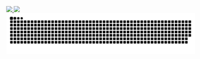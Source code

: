 <div>
  <a href="https://github.com/WrayGolf">
<img height="180em" src="https://github-readme-stats.vercel.app/api?username=WrayGolf&show_icons=true&theme=dracula&include_all_commits=true&count_private=true"/>
    <img height="180em" src="https://github-readme-stats.vercel.app/api/top-langs/?username=WrayGolf&layout=compact&langs_count=16&theme=dracula"/>
</div>

<picture align="center">
  <source media="(prefers-color-scheme: dark)" srcset="https://raw.githubusercontent.com/otavioing/otavioing/output/github-contribution-grid-snake-dark.svg">
  <source media="(prefers-color-scheme: light)" srcset="https://raw.githubusercontent.com/otavioing/otavioing/output/github-contribution-grid-snake-dark.svg">
  <img align="center" alt="github contribution grid snake animation" src="https://raw.githubusercontent.com/mari4souza/mari4souza/output/github-contribution-grid-snake.svg">
</picture>
